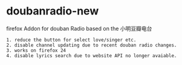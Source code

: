 doubanradio-new
===============

firefox Addon for douban Radio based on the 小明豆瓣电台

    1. reduce the button for select love/singer etc.
    2. disable channel updating due to recent douban radio changes.
    3. works on firefox 24
    4. disable lyrics search due to website API no longer avaiable. 
